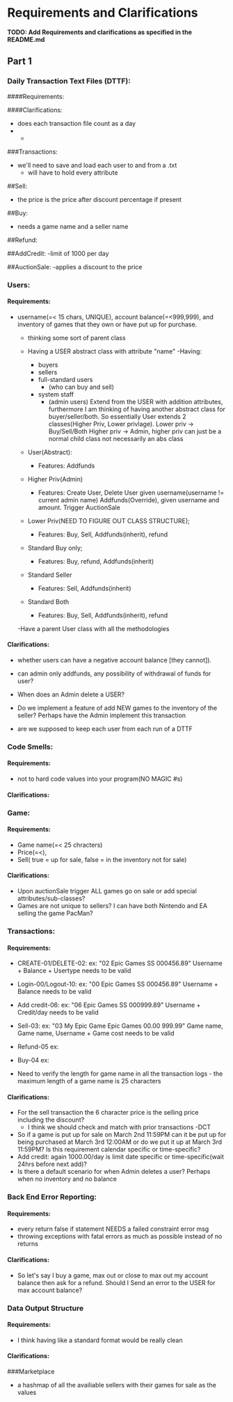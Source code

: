 # Requirements and Clarifications

**TODO: Add Requirements and clarifications as specified in the README.md**
## Part 1
### Daily Transaction Text Files (DTTF):
####Requirements:

####Clarifications:

- does each transaction file count as a day
- 
    - 
    
###Transactions:
- we'll need to save and load each user to and from a .txt
    - will have to hold every attribute
    
##Sell:
- the price is the price after discount percentage if present

##Buy:
- needs a game name and a seller name

##Refund:

##AddCredit:
-limit of 1000 per day

##AuctionSale:
-applies a discount to the price

### Users:
#### Requirements:
- username(=< 15 chars, UNIQUE), account balance(=<999,999), and inventory of games that they own or have put up for purchase.
    - thinking some sort of parent class
    - Having a USER abstract class with attribute "name"
      -Having:
        - buyers 
        - sellers
        - full-standard users
          - (who can buy and sell)
        - system staff
          - (admin users) 
        Extend from the USER with addition attributes,
            furthermore I am thinking of having another abstract class for buyer/seller/both.
            So essentially User extends 2 classes(Higher Priv, Lower privlage).
            Lower priv -> Buy/Sell/Both
            Higher priv -> Admin, higher priv can just be a normal child class not necessarily an abs class
            
    - User(Abstract):
      - Features: Addfunds
  
    - Higher Priv(Admin)
        - Features: Create User, Delete User given username(username != current admin name)
        Addfunds(Override), given username and amount.
        Trigger AuctionSale
  
    - Lower Priv(NEED TO FIGURE OUT CLASS STRUCTURE);
      - Features: Buy, Sell, Addfunds(inherit), refund
    - Standard Buy only;
      - Features: Buy, refund, Addfunds(inherit)
    - Standard Seller
      - Features: Sell, Addfunds(inherit)
    - Standard Both
      - Features: Buy, Sell, Addfunds(inherit), refund
  
    -Have a parent User class with all the methodologies
#### Clarifications:
- whether users can have a negative account balance [they cannot]).
- can admin only addfunds, any possibility of withdrawal of funds for user?
- When does an Admin delete a USER?
- Do we implement a feature of add NEW games to the inventory of the seller? Perhaps have the Admin implement this transaction

- are we supposed to keep each user from each run of a DTTF

### Code Smells:
#### Requirements:
- not to hard code values into your program(NO MAGIC #s)
#### Clarifications:

### Game:
#### Requirements:
- Game name(=< 25 chracters)
- Price(=<),
- Sell( true = up for sale, false = in the inventory not for sale)

#### Clarifications:
- Upon auctionSale trigger ALL games go on sale or add special attributes/sub-classes?
- Games are not unique to sellers? I can have both Nintendo and EA selling the game PacMan?

### Transactions:
#### Requirements:
  - CREATE-01/DELETE-02: ex: "02 Epic Games      SS 000456.89" Username + Balance + Usertype needs to be valid
  - Login-00/Logout-10:  ex: "00 Epic Games      SS 000456.89" Username + Balance needs to be valid
  - Add credit-06: ex: "06 Epic Games      SS 000999.89" Username + Credit/day needs to be valid

  - Sell-03: ex: "03 My Epic Game              Epic Games 00.00 999.99" Game name, Game name, Username + Game cost needs to be valid
  - Refund-05 ex: 
  - Buy-04 ex:
    
  - Need to verify the length for game name in all the transaction logs - the maximum length of a game name is 25 characters


#### Clarifications:
- For the sell transaction the 6 character price is the selling price including the discount?
  - I think we should check and match with prior transactions -DCT
- So if a game is put up for sale on March 2nd 11:59PM can it be put up for being purchased at March 3rd 12:00AM or do we put it up at March 3rd 11:59PM? Is this requirement calendar specific or time-specific?
- Add credit: again 1000.00/day is limit date specific or time-specific(wait 24hrs before next add)?
- Is there a default scenario for when Admin deletes a user? Perhaps when no inventory and no balance


### Back End Error Reporting:
#### Requirements:
- every return false if statement NEEDS a failed constraint error msg
- throwing exceptions with fatal errors as much as possible instead of no returns

#### Clarifications:
- So let's say I buy a game, max out or close to max out my account balance then ask for a refund. Should I Send an error to the USER for max account balance?



### Data Output Structure
#### Requirements:
- I think having like a standard format would be really clean

#### Clarifications:

###Marketplace
- a hashmap of all the availiable sellers with their games for sale as the values